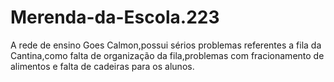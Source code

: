 # Merenda-da-Escola.223
 A rede de ensino Goes Calmon,possui sérios problemas referentes a fila da Cantina,como falta de organização da fila,problemas com fracionamento de alimentos e falta de cadeiras para os alunos.
